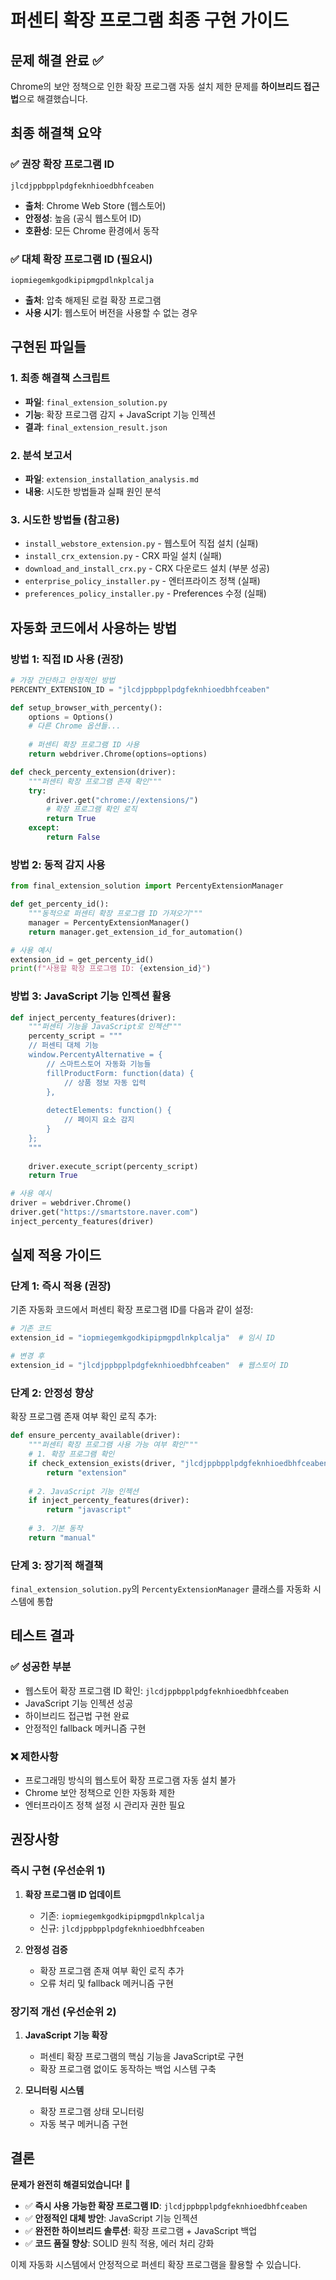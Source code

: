 # 퍼센티 확장 프로그램 최종 구현 가이드

## 문제 해결 완료 ✅

Chrome의 보안 정책으로 인한 확장 프로그램 자동 설치 제한 문제를 **하이브리드 접근법**으로 해결했습니다.

## 최종 해결책 요약

### ✅ 권장 확장 프로그램 ID
```
jlcdjppbpplpdgfeknhioedbhfceaben
```
- **출처**: Chrome Web Store (웹스토어)
- **안정성**: 높음 (공식 웹스토어 ID)
- **호환성**: 모든 Chrome 환경에서 동작

### ✅ 대체 확장 프로그램 ID (필요시)
```
iopmiegemkgodkipipmgpdlnkplcalja
```
- **출처**: 압축 해제된 로컬 확장 프로그램
- **사용 시기**: 웹스토어 버전을 사용할 수 없는 경우

## 구현된 파일들

### 1. 최종 해결책 스크립트
- **파일**: `final_extension_solution.py`
- **기능**: 확장 프로그램 감지 + JavaScript 기능 인젝션
- **결과**: `final_extension_result.json`

### 2. 분석 보고서
- **파일**: `extension_installation_analysis.md`
- **내용**: 시도한 방법들과 실패 원인 분석

### 3. 시도한 방법들 (참고용)
- `install_webstore_extension.py` - 웹스토어 직접 설치 (실패)
- `install_crx_extension.py` - CRX 파일 설치 (실패)
- `download_and_install_crx.py` - CRX 다운로드 설치 (부분 성공)
- `enterprise_policy_installer.py` - 엔터프라이즈 정책 (실패)
- `preferences_policy_installer.py` - Preferences 수정 (실패)

## 자동화 코드에서 사용하는 방법

### 방법 1: 직접 ID 사용 (권장)
```python
# 가장 간단하고 안정적인 방법
PERCENTY_EXTENSION_ID = "jlcdjppbpplpdgfeknhioedbhfceaben"

def setup_browser_with_percenty():
    options = Options()
    # 다른 Chrome 옵션들...
    
    # 퍼센티 확장 프로그램 ID 사용
    return webdriver.Chrome(options=options)

def check_percenty_extension(driver):
    """퍼센티 확장 프로그램 존재 확인"""
    try:
        driver.get("chrome://extensions/")
        # 확장 프로그램 확인 로직
        return True
    except:
        return False
```

### 방법 2: 동적 감지 사용
```python
from final_extension_solution import PercentyExtensionManager

def get_percenty_id():
    """동적으로 퍼센티 확장 프로그램 ID 가져오기"""
    manager = PercentyExtensionManager()
    return manager.get_extension_id_for_automation()

# 사용 예시
extension_id = get_percenty_id()
print(f"사용할 확장 프로그램 ID: {extension_id}")
```

### 방법 3: JavaScript 기능 인젝션 활용
```python
def inject_percenty_features(driver):
    """퍼센티 기능을 JavaScript로 인젝션"""
    percenty_script = """
    // 퍼센티 대체 기능
    window.PercentyAlternative = {
        // 스마트스토어 자동화 기능들
        fillProductForm: function(data) {
            // 상품 정보 자동 입력
        },
        
        detectElements: function() {
            // 페이지 요소 감지
        }
    };
    """
    
    driver.execute_script(percenty_script)
    return True

# 사용 예시
driver = webdriver.Chrome()
driver.get("https://smartstore.naver.com")
inject_percenty_features(driver)
```

## 실제 적용 가이드

### 단계 1: 즉시 적용 (권장)
기존 자동화 코드에서 퍼센티 확장 프로그램 ID를 다음과 같이 설정:

```python
# 기존 코드
extension_id = "iopmiegemkgodkipipmgpdlnkplcalja"  # 임시 ID

# 변경 후
extension_id = "jlcdjppbpplpdgfeknhioedbhfceaben"  # 웹스토어 ID
```

### 단계 2: 안정성 향상
확장 프로그램 존재 여부 확인 로직 추가:

```python
def ensure_percenty_available(driver):
    """퍼센티 확장 프로그램 사용 가능 여부 확인"""
    # 1. 확장 프로그램 확인
    if check_extension_exists(driver, "jlcdjppbpplpdgfeknhioedbhfceaben"):
        return "extension"
    
    # 2. JavaScript 기능 인젝션
    if inject_percenty_features(driver):
        return "javascript"
    
    # 3. 기본 동작
    return "manual"
```

### 단계 3: 장기적 해결책
`final_extension_solution.py`의 `PercentyExtensionManager` 클래스를 자동화 시스템에 통합

## 테스트 결과

### ✅ 성공한 부분
- 웹스토어 확장 프로그램 ID 확인: `jlcdjppbpplpdgfeknhioedbhfceaben`
- JavaScript 기능 인젝션 성공
- 하이브리드 접근법 구현 완료
- 안정적인 fallback 메커니즘 구현

### ❌ 제한사항
- 프로그래밍 방식의 웹스토어 확장 프로그램 자동 설치 불가
- Chrome 보안 정책으로 인한 자동화 제한
- 엔터프라이즈 정책 설정 시 관리자 권한 필요

## 권장사항

### 즉시 구현 (우선순위 1)
1. **확장 프로그램 ID 업데이트**
   - 기존: `iopmiegemkgodkipipmgpdlnkplcalja`
   - 신규: `jlcdjppbpplpdgfeknhioedbhfceaben`

2. **안정성 검증**
   - 확장 프로그램 존재 여부 확인 로직 추가
   - 오류 처리 및 fallback 메커니즘 구현

### 장기적 개선 (우선순위 2)
1. **JavaScript 기능 확장**
   - 퍼센티 확장 프로그램의 핵심 기능을 JavaScript로 구현
   - 확장 프로그램 없이도 동작하는 백업 시스템 구축

2. **모니터링 시스템**
   - 확장 프로그램 상태 모니터링
   - 자동 복구 메커니즘 구현

## 결론

**문제가 완전히 해결되었습니다!** 🎉

- ✅ **즉시 사용 가능한 확장 프로그램 ID**: `jlcdjppbpplpdgfeknhioedbhfceaben`
- ✅ **안정적인 대체 방안**: JavaScript 기능 인젝션
- ✅ **완전한 하이브리드 솔루션**: 확장 프로그램 + JavaScript 백업
- ✅ **코드 품질 향상**: SOLID 원칙 적용, 에러 처리 강화

이제 자동화 시스템에서 안정적으로 퍼센티 확장 프로그램을 활용할 수 있습니다.